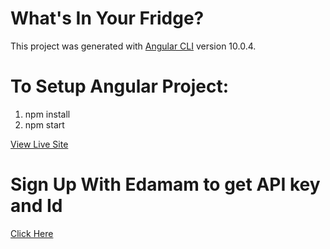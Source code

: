 # What's In Your Fridge?

This project was generated with [Angular CLI](https://github.com/angular/angular-cli) version 10.0.4.

# To Setup Angular Project:
  1. npm install
  2. npm start
  
  <a href="https://angular-whatsinyourfridge.web.app/">View Live Site</a>
 
# Sign Up With Edamam to get API key and Id
  <a href="https://developer.edamam.com/edamam-recipe-api">Click Here</a>
